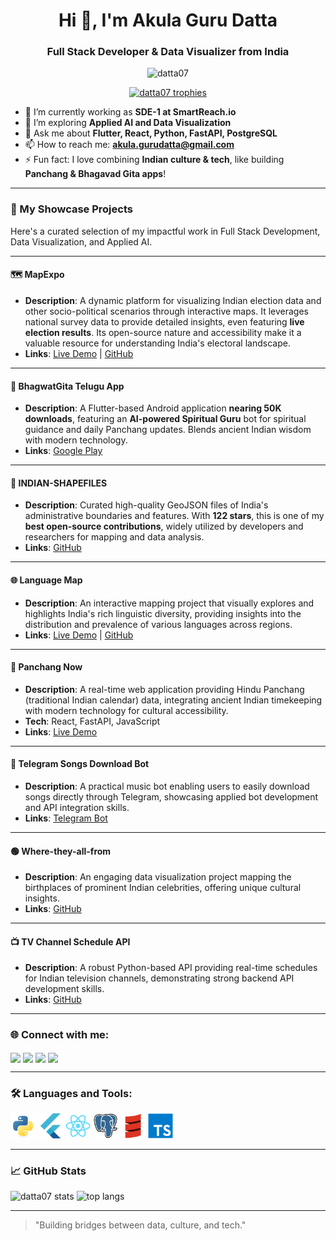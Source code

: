 <h1 align="center">Hi 👋, I'm Akula Guru Datta</h1>
<h3 align="center">Full Stack Developer & Data Visualizer from India</h3>

<p align="center">
  <img src="https://komarev.com/ghpvc/?username=datta07&label=Profile%20views&color=0e75b6&style=flat" alt="datta07" />
</p>

<p align="center">
  <a href="https://github.com/ryo-ma/github-profile-trophy">
    <img src="https://github-profile-trophy.vercel.app/?username=datta07&theme=onedark&row=1&column=8" alt="datta07 trophies" />
  </a>
</p>

- 🔭 I’m currently working as **SDE-1 at SmartReach.io**
- 🌱 I’m exploring **Applied AI and Data Visualization**
- 💬 Ask me about **Flutter, React, Python, FastAPI, PostgreSQL**
- 📫 How to reach me: **[akula.gurudatta@gmail.com](mailto:akula.gurudatta@gmail.com)**
- ⚡ Fun fact: I love combining **Indian culture & tech**, like building **Panchang & Bhagavad Gita apps**!

---

### 🚀 My Showcase Projects

Here's a curated selection of my impactful work in Full Stack Development, Data Visualization, and Applied AI.

---

#### 🗺️ **MapExpo**

*   **Description**: A dynamic platform for visualizing Indian election data and other socio-political scenarios through interactive maps. It leverages national survey data to provide detailed insights, even featuring **live election results**. Its open-source nature and accessibility make it a valuable resource for understanding India's electoral landscape.
*   **Links**: [Live Demo](https://garudadevdataservices.github.io/mapexpo/) | [GitHub](https://github.com/GarudadevDataServices/mapexpo)

---

#### 📱 **BhagwatGita Telugu App**

*   **Description**: A Flutter-based Android application **nearing 50K downloads**, featuring an **AI-powered Spiritual Guru** bot for spiritual guidance and daily Panchang updates. Blends ancient Indian wisdom with modern technology.
*   **Links**: [Google Play](https://play.google.com/store/apps/details?id=com.bhagawathgita.telugu)

---

#### 🔵 **INDIAN-SHAPEFILES**

*   **Description**: Curated high-quality GeoJSON files of India's administrative boundaries and features. With **122 stars**, this is one of my **best open-source contributions**, widely utilized by developers and researchers for mapping and data analysis.
*   **Links**: [GitHub](https://github.com/datta07/INDIAN-SHAPEFILES)

---

#### 🌐 **Language Map**

*   **Description**: An interactive mapping project that visually explores and highlights India's rich linguistic diversity, providing insights into the distribution and prevalence of various languages across regions.
*   **Links**: [Live Demo](https://garudadevdataservices.github.io/language_map/) | [GitHub](https://github.com/GarudadevDataServices/language_map)

---

#### 📅 **Panchang Now**

*   **Description**: A real-time web application providing Hindu Panchang (traditional Indian calendar) data, integrating ancient Indian timekeeping with modern technology for cultural accessibility.
*   **Tech**: React, FastAPI, JavaScript
*   **Links**: [Live Demo](https://garudadevdataservices.github.io/panchang_now/)

---

#### 🤖 **Telegram Songs Download Bot**

*   **Description**: A practical music bot enabling users to easily download songs directly through Telegram, showcasing applied bot development and API integration skills.
*   **Links**: [Telegram Bot](https://t.me/garudaDevBot)

---

#### 🟢 **Where-they-all-from**

*   **Description**: An engaging data visualization project mapping the birthplaces of prominent Indian celebrities, offering unique cultural insights.
*   **Links**: [GitHub](https://github.com/datta07/Where-they-all-from)

---

#### 📺 **TV Channel Schedule API**

*   **Description**: A robust Python-based API providing real-time schedules for Indian television channels, demonstrating strong backend API development skills.
*   **Links**: [GitHub](https://github.com/datta07/Tv-Channel-Schedule-API)

---

### 🌐 Connect with me:

<p align="left">
  <a href="https://akuladatta.github.io" target="_blank"><img align="center" src="https://img.shields.io/badge/Portfolio-000?style=for-the-badge&logo=About.me&logoColor=white" /></a>
  <a href="https://linkedin.com/in/akuladatta" target="blank"><img align="center" src="https://img.shields.io/badge/LinkedIn-blue?style=for-the-badge&logo=linkedin&logoColor=white" /></a>
  <a href="https://leetcode.com/datta07" target="blank"><img align="center" src="https://img.shields.io/badge/LeetCode-FFA116?style=for-the-badge&logo=leetcode&logoColor=white" /></a>
  <a href="https://buymeacoffee.com/akuladatta" target="blank"><img align="center" src="https://img.shields.io/badge/Buy%20Me%20a%20Coffee-yellow?style=for-the-badge&logo=buymeacoffee&logoColor=black" /></a>
</p>

---

### 🛠️ Languages and Tools:

<p align="left">
  <img src="https://raw.githubusercontent.com/devicons/devicon/master/icons/python/python-original.svg" alt="python" width="40" height="40"/>
  <img src="https://raw.githubusercontent.com/devicons/devicon/master/icons/flutter/flutter-original.svg" alt="flutter" width="40" height="40"/>
  <img src="https://raw.githubusercontent.com/devicons/devicon/master/icons/react/react-original.svg" alt="react" width="40" height="40"/>
  <img src="https://raw.githubusercontent.com/devicons/devicon/master/icons/postgresql/postgresql-original.svg" alt="postgresql" width="40" height="40"/>
  <img src="https://raw.githubusercontent.com/devicons/devicon/master/icons/scala/scala-original.svg" alt="scala" width="40" height="40"/>
  <img src="https://raw.githubusercontent.com/devicons/devicon/master/icons/typescript/typescript-original.svg" alt="typescript" width="40" height="40"/>
</p>

---

### 📈 GitHub Stats

<p align="left">
  <img src="https://github-readme-stats.vercel.app/api?username=datta07&show_icons=true&theme=radical" alt="datta07 stats" />
  <img src="https://github-readme-stats.vercel.app/api/top-langs/?username=datta07&layout=compact&theme=radical" alt="top langs" />
</p>

---

> "Building bridges between data, culture, and tech."

